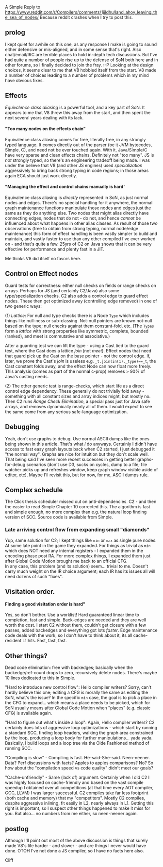 
A Simple Reply to https://www.reddit.com/r/Compilers/comments/1jjldhu/land_ahoy_leaving_the_sea_of_nodes/
Because reddit crashes when I try to post this.

## prolog
I kept quiet for awhile on this one, as any response I make is going to sound either defensive or mis-aligned, and in some sense that's right.  Also chat/email/IRC are terrible places to hold in-depth tech discussions.  But I've had quite a number of people rise up to the defense of SoN both here and in other forums, so I finally decided to join the fray.  :-P
Looking at the design choices, it seems clear to me that V8 hobbled itself from the start.  V8 made a number of  choices leading to a number of problems which in my mind have obvious fixes.

## Effects 
*Equivalence class aliasing* is a powerful tool, and a key part of SoN.  It appears to me that V8 threw this away from the start, and then spent the next several years dealing with its lack.

#### "Too many nodes on the effects chain"
Equivalence class aliasing comes for free, literally free, in any strongly typed language.  It comes directly out of the parser (be it JVM bytecodes, Simple, C), and need not be ever touched again.  With it, Java/Simple/C have very sparse and clean effects chains.  Definitely not "too many".
JS is *not* strongly typed, so there's an engineering tradeoff being made.  I was under the believe that V8 (and other JS engines) used *specialization* aggressively to bring back strong typing in code regions; in those areas again ECA should just work directly.

#### "Managing the effect and control chains manually is hard"
Equivalence class aliasing is *directly* represented in SoN, as just normal nodes and edges.  There's no special handling for it anywhere, the normal graph maintenance functions manipulate those nodes and edges just the same as they do anything else.  Two nodes that might alias directly have connecting edges, nodes that do not - do not, and hence *cannot* be influenced about what happens in other alias classes.
As result of those two observations (free to obtain from strong typing, normal node/edge maintenance) this form of effect handling is been vastly simpler to build and maintain, and vastly faster to use than any other compiled I've ever worked on - and that's quite a few.  25yrs of C2 on Java shows that it can be very effective for performance and plenty fast in a JIT.

Me thinks V8 did itself no favors here.

## Control on Effect nodes
Guard tests for correctness: either null checks on fields or range checks on arrays.  Perhaps for JS (and certainly C2/Java) also some type/specialization checks.  C2 also adds a control edge to guard effect nodes.  These then get optimized away (controlling edge removed) in one of two generic ways:

(1) *Lattice*: For null and type checks there is a Node `Type` which includes things like null-ness or sub-classing.  Not-null pointers are known not-null based on the type; null checks against them constant-fold, etc.  (The `Types` form a *lattice* with strong properties like symmetric, complete, bounded (ranked), and meet is commutative and associative.)

After a guarding test we can lift the type - using a Cast tied to the guard test, where the Cast does a lattice *join* (not *meet*).  Effect nodes that need that guard pick up the Cast on the base pointer - not the control edge. If, later, we prove the Cast's *join* is useless e.g. `_t.join(in(1)._type)==_t`, the Cast constant folds away, and the effect Node can now float more freely.  This analysis (comes as part of the normal c-prop) removes > 90% of Java's casting needs.

(2) The other generic test is range-checks, which start life as a direct control edge dependency.  These generally do not trivially fold away - something with all constant sizes and array indices might, but mostly no.  Then C2 runs *Range Check Elimination*, a special pass just for Java safe arrays, and removes dynamically nearly all of them.  I would expect to see the same come from any serious safe-language optimization.

## Debugging
Yeah, don't use graphs to debug.  Use normal ASCII dumps like the ones being shown in this article.  That's what *I* do anyways.  Certainly I didn't have access to fast easy graph layouts back when C2 started, I just debugged it "the normal way".
Graphs are nice for intuition but they don't scale well.  That being said I've seen more recent successes in getting better graphs-for-debug scenarios (don't use D3, sucks on cycles, dump to a file; file watcher picks up and  refreshes window, keep graph window visible aside of editor, etc).  Maybe I'll revisit this, but for now, for me, ASCII dumps rule.

## Complex schedule
The Click thesis scheduler missed out on anti-dependencies.  C2 - and then the easier to read Simple Chapter 10 corrected this.  The algorithm is fast and simple enough, no more complex than e.g. the natural loop finding version of SCC.  Source code is available from Simple.

### Late arriving control flow from expanding small "diamonds"
Yup, same solution for C2; I kept things like `min` or `max` as single pure nodes.  At some late point in the game they expanded.  For things as trivial as `min` which does NOT need any internal registers - I expanded them in the encoding phase post RA.  For more complex things, I expanded them just after Global Code Motion brought me back to an official CFG.  
In any case, this problem (and its solution) seem... trivial to me.  Doesn't carry much weight on the IR choice argument; each IR has its issues all will need dozens of such "fixes".

## Visitation order.

#### Finding a good visitation order is hard"
Yes, so don't bother.  Use a worklist!  Hard guaranteed linear time to completion, fast and simple.  Back-edges are needed and they are well worth the cost.  I start C2 without them, couldn't get closure with a few passes, added backedges and everything got lots *faster*.  Edge maintenance code deals with the work, so I don't have to think about it, its all cache-resident L1 hits.  Fast, fast, fast.

## Other things?
Dead code elimination: free with backedges; basically when the backedge/ref-count drops to zero, recursively delete nodes. There's maybe 10 lines dedicated to this in Simple.

"Hard to introduce new control flow": Hello compiler writers?  Sorry, can't hardly believe this one; editing a CFG is morally the same as editing the SoN, what's the issue?  In the specific `min` case, the goal is to pick a place in the CFG to expand... which means a place needs to be picked, which for SoN usually means after Global Code Motion when "places" (e.g. classic CFG) is available again.

"Hard to figure out what's inside a loop": Again, Hello compiler writers?  C2 certainly does lots of aggressive loop optimizations - which start by running a standard SCC, finding loop headers, walking the graph area constrained by the loop, producing a loop body for further manipulations... yada yada.  Basically, I build loops and a loop tree via the Olde Fashioned method of running SCC.

"Compiling is slow" - Compiling is fast.  He-said-She-said.  Neen-neener. Data?  Perf discussions with facts?  Apples to apples comparisons?  No?  So how about the "compilation speed vs code quality" didn't meet our goals?

"Cache-unfriendly" - Same (lack of) argument.  Certainly when I did C2 I was highly focused on cache-friendly and based on the vast compile speedup I obtained over all competitions (at that time every AOT compiler, GCC, LLVM) I was larger successful.  C2 compiles take far less footprint (both cache and memory) that my "competitors".  Mostly C2 compiles, despite aggressive inlining, fit easily in L2, nearly always in L1.  Getting this right is important, so I suspect other things happened to make it miss for you. But also... no numbers from me either, so neen-neener again.

## postlog
Although I'll point out most of the above discussion is things that surely made V8's life harder - and slower - and are things I never would have done.  OTOH I've not done a JS compiler, so I have no facts here also.  

Cliff
